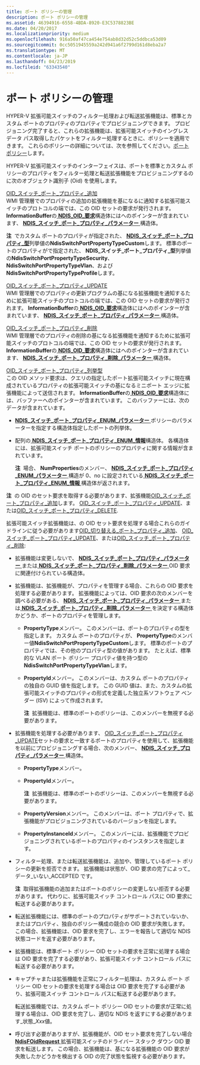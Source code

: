 ```yaml
---
title: ポート ポリシーの管理
description: ポート ポリシーの管理
ms.assetid: 46394916-6558-4BDA-8920-E3C5378823BE
ms.date: 04/20/2017
ms.localizationpriority: medium
ms.openlocfilehash: 916a50af47ca454e754ab8d32d52c5ddbca53d09
ms.sourcegitcommit: 0cc5051945559a242d941a6f2799d161d8eba2a7
ms.translationtype: MT
ms.contentlocale: ja-JP
ms.lasthandoff: 04/23/2019
ms.locfileid: "63343540"
---
```

# <a name="managing-port-policies"></a>ポート ポリシーの管理


HYPER-V 拡張可能スイッチのフィルター処理および転送拡張機能は、標準とカスタム ポートのプロパティのプロパティでプロビジョニングできます。 プロビジョニング完了すると、これらの拡張機能は、拡張可能スイッチのイングレス データ パス取得したパケットをフィルター処理するときに、ポリシーを適用できます。 これらのポリシーの詳細については、次を参照してください。[ポート ポリシー](port-policies.md)します。

HYPER-V 拡張可能スイッチのインターフェイスは、ポートを標準とカスタム ポリシーのプロパティをフィルター処理と転送拡張機能をプロビジョニングするのに次のオブジェクト識別子 (Oid) を使用します。

<a href="" id="oid-switch-port-property-add"></a>[OID\_スイッチ\_ポート\_プロパティ\_追加](https://msdn.microsoft.com/library/windows/hardware/hh598275)  
WMI 管理層でのプロパティの追加の拡張機能を基になるに通知する拡張可能スイッチのプロトコルの端では、この OID セットの要求が発行されます。 **InformationBuffer**の[ **NDIS\_OID\_要求**](https://msdn.microsoft.com/library/windows/hardware/ff566710)構造体にはへのポインターが含まれています、 [ **NDIS\_スイッチ\_ポート\_プロパティ\_パラメーター** ](https://msdn.microsoft.com/library/windows/hardware/hh598238)構造体。

**注**  でカスタム ポートのプロパティが指定された、 [ **NDIS\_スイッチ\_ポート\_プロパティ\_型**](https://msdn.microsoft.com/library/windows/hardware/hh598242)列挙値の**NdisSwitchPortPropertyTypeCustom**します。 標準のポートのプロパティがで指定された、 **NDIS\_スイッチ\_ポート\_プロパティ\_型**列挙値の**NdisSwitchPortPropertyTypeSecurity**、 **NdisSwitchPortPropertyTypeVlan**、および**NdisSwitchPortPropertyTypeProfile**します。

 

<a href="" id="oid-switch-port-property-update"></a>[OID\_スイッチ\_ポート\_プロパティ\_UPDATE](https://msdn.microsoft.com/library/windows/hardware/hh598278)  
WMI 管理層でのプロパティの更新プログラムの基になる拡張機能を通知するために拡張可能スイッチのプロトコルの端では、この OID セットの要求が発行されます。 **InformationBuffer**の[ **NDIS\_OID\_要求**](https://msdn.microsoft.com/library/windows/hardware/ff566710)構造体にはへのポインターが含まれています、 [ **NDIS\_スイッチ\_ポート\_プロパティ\_パラメーター** ](https://msdn.microsoft.com/library/windows/hardware/hh598238)構造体。

<a href="" id="oid-switch-port-property-delete"></a>[OID\_スイッチ\_ポート\_プロパティ\_削除](https://msdn.microsoft.com/library/windows/hardware/hh598276)  
WMI 管理層でのプロパティの削除の基になる拡張機能を通知するために拡張可能スイッチのプロトコルの端では、この OID セットの要求が発行されます。 **InformationBuffer**の[ **NDIS\_OID\_要求**](https://msdn.microsoft.com/library/windows/hardware/ff566710)構造体にはへのポインターが含まれています、 [ **NDIS\_スイッチ\_ポート\_プロパティ\_削除\_パラメーター** ](https://msdn.microsoft.com/library/windows/hardware/hh598232)構造体。

<a href="" id="oid-switch-port-property-enum"></a>[OID\_スイッチ\_ポート\_プロパティ\_列挙型](https://msdn.microsoft.com/library/windows/hardware/hh598277)  
この OID メソッド要求は、クエリの指定したポート拡張可能スイッチに現在構成されているプロパティの拡張可能スイッチの基になるミニポート エッジに拡張機能によって送信されます。 **InformationBuffer**の[ **NDIS\_OID\_要求**](https://msdn.microsoft.com/library/windows/hardware/ff566710)構造体には、バッファーへのポインターが含まれています。 このバッファーには、次のデータが含まれています。

-   [ **NDIS\_スイッチ\_ポート\_プロパティ\_ENUM\_パラメーター** ](https://msdn.microsoft.com/library/windows/hardware/hh598236)ポリシーのパラメーターを指定する構造体指定したポートの列挙体。

-   配列の[ **NDIS\_スイッチ\_ポート\_プロパティ\_ENUM\_情報**](https://msdn.microsoft.com/library/windows/hardware/hh598233)構造体。 各構造体には、拡張可能スイッチ ポートのポリシーのプロパティに関する情報が含まれています。

    **注**  場合、 **NumProperties**のメンバー、 [ **NDIS\_スイッチ\_ポート\_プロパティ\_ENUM\_パラメーター** ](https://msdn.microsoft.com/library/windows/hardware/hh598236)構造が 0、no に設定されている[ **NDIS\_スイッチ\_ポート\_プロパティ\_ENUM\_情報** ](https://msdn.microsoft.com/library/windows/hardware/hh598233)構造体が返されます。

     

**注**  の OID のセット要求を取得する必要があります、拡張機能[OID\_スイッチ\_ポート\_プロパティ\_追加](https://msdn.microsoft.com/library/windows/hardware/hh598275)します。 [OID\_スイッチ\_ポート\_プロパティ\_UPDATE](https://msdn.microsoft.com/library/windows/hardware/hh598278)、または[OID\_スイッチ\_ポート\_プロパティ\_DELETE](https://msdn.microsoft.com/library/windows/hardware/hh598276).

 

拡張可能スイッチ拡張機能は、の OID セット要求を処理する場合これらのガイドラインに従う必要があります[OID\_切り替える\_ポート\_プロパティ\_追加](https://msdn.microsoft.com/library/windows/hardware/hh598275)、 [OID\_スイッチ\_ポート\_プロパティ\_UPDATE](https://msdn.microsoft.com/library/windows/hardware/hh598278)、または[OID\_スイッチ\_ポート\_プロパティ\_削除](https://msdn.microsoft.com/library/windows/hardware/hh598276):

-   拡張機能は変更しないで、 [ **NDIS\_スイッチ\_ポート\_プロパティ\_パラメーター** ](https://msdn.microsoft.com/library/windows/hardware/hh598238)または[ **NDIS\_スイッチ\_ポート\_プロパティ\_削除\_パラメーター** ](https://msdn.microsoft.com/library/windows/hardware/hh598232) OID 要求に関連付けられている構造体。

-   拡張機能は、拡張機能が、プロパティを管理する場合、これらの OID 要求を処理する必要があります。 拡張機能によっては、OID 要求の次のメンバーを調べる必要がある、 [ **NDIS\_スイッチ\_ポート\_プロパティ\_パラメーター** ](https://msdn.microsoft.com/library/windows/hardware/hh598238)または[ **NDIS\_スイッチ\_ポート\_プロパティ\_削除\_パラメーター** ](https://msdn.microsoft.com/library/windows/hardware/hh598232)を決定する構造体かどうか、ポートのプロパティを管理します。

    -   **PropertyType**メンバー。 このメンバーは、ポートのプロパティの型を指定します。 カスタム ポートのプロパティが、 **PropertyType**のメンバー値**NdisSwitchPortPropertyTypeCustom**します。 標準のポートのプロパティでは、その他のプロパティ型の値があります。 たとえば、標準的な VLAN ポート ポリシー プロパティ値を持つ型の**NdisSwitchPortPropertyTypeVlan**します。

    -   **PropertyId**メンバー。 このメンバーは、カスタム ポートのプロパティの独自の GUID 値を指定します。 この GUID 値は、また、カスタムの拡張可能スイッチのプロパティの形式を定義した独立系ソフトウェア ベンダー (ISV) によって作成されます。

        **注**  拡張機能は、標準のポートのポリシーは、このメンバーを無視する必要があります。

         

-   拡張機能を処理する必要があります、 [OID\_スイッチ\_ポート\_プロパティ\_UPDATE](https://msdn.microsoft.com/library/windows/hardware/hh598278)セットの要求と一致するポートのプロパティを使用して、拡張機能を以前にプロビジョニングする場合、次のメンバー、 [ **NDIS\_スイッチ\_プロパティ\_パラメーター** ](https://msdn.microsoft.com/library/windows/hardware/hh598255)構造体。

    -   **PropertyType**メンバー。

    -   **PropertyId**メンバー。

        **注**  拡張機能は、標準のポートのポリシーは、このメンバーを無視する必要があります。

         

    -   **PropertyVersion**メンバー。 このメンバーは、ポート プロパティで、拡張機能がプロビジョニングされているのバージョンを指定します。

    -   **PropertyInstanceId**メンバー。 このメンバーには、拡張機能でプロビジョニングされているポートのプロパティのインスタンスを指定します。

-   フィルター処理、または転送拡張機能は、追加や、管理しているポート ポリシーの更新を拒否できます。 拡張機能は状態が、OID 要求の完了によって\_データ\_いない\_ACCEPTED です。

    **注**  取得拡張機能の追加またはポートのポリシーの変更しない拒否する必要があります。 代わりに、拡張可能スイッチ コントロール パスに OID 要求に転送する必要があります。

     

-   転送拡張機能には、標準のポートのプロパティがサポートされていないか、またはプロパティ、独自のポリシー構成の競合の OID 要求が失敗します。 この場合、拡張機能は、OID 要求を完了し、エラーを報告して適切な NDIS 状態コードを返す必要があります。

-   拡張機能は、標準ポート ポリシー OID セットの要求を正常に処理する場合は OID 要求を完了する必要があり、拡張可能スイッチ コントロール パスに転送する必要があります。

-   キャプチャまたは拡張機能を正常にフィルター処理は、カスタム ポート ポリシー OID セットの要求を処理する場合は OID 要求を完了する必要があり、拡張可能スイッチ コントロール パスに転送する必要があります。

    転送拡張機能では、カスタム ポート ポリシー OID セットの要求が正常に処理する場合は、OID 要求を完了し、適切な NDIS を返すにする必要があります\_状態\_*Xxx*値。

-   呼び出す必要がありますが、拡張機能が、OID セット要求を完了しない場合[ **NdisFOidRequest** ](https://msdn.microsoft.com/library/windows/hardware/ff561830)拡張可能スイッチのドライバー スタック ダウン OID 要求を転送します。 この場合、拡張機能は、基になる拡張機能の OID 要求が失敗したかどうかを検出する OID の完了状態を監視する必要があります。

 

 





